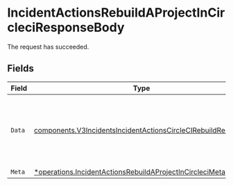 # IncidentActionsRebuildAProjectInCircleciResponseBody

The request has succeeded.


## Fields

| Field                                                                                                                                        | Type                                                                                                                                         | Required                                                                                                                                     | Description                                                                                                                                  |
| -------------------------------------------------------------------------------------------------------------------------------------------- | -------------------------------------------------------------------------------------------------------------------------------------------- | -------------------------------------------------------------------------------------------------------------------------------------------- | -------------------------------------------------------------------------------------------------------------------------------------------- |
| `Data`                                                                                                                                       | [components.V3IncidentsIncidentActionsCircleCIRebuildResponse](../../models/components/v3incidentsincidentactionscirclecirebuildresponse.md) | :heavy_check_mark:                                                                                                                           | Represents the response structure for rebuilding a project in CircleCI.                                                                      |
| `Meta`                                                                                                                                       | [*operations.IncidentActionsRebuildAProjectInCircleciMeta](../../models/operations/incidentactionsrebuildaprojectincirclecimeta.md)          | :heavy_minus_sign:                                                                                                                           | N/A                                                                                                                                          |